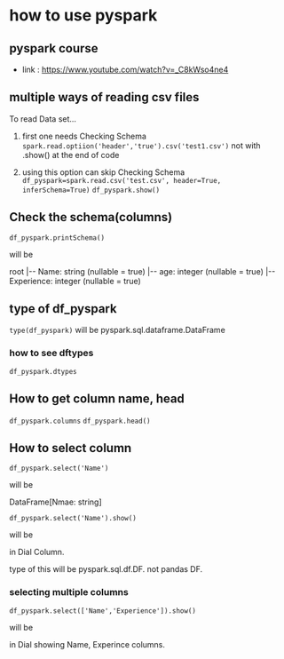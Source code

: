 # how to use pyspark

## pyspark course
- link : https://www.youtube.com/watch?v=_C8kWso4ne4
  
## multiple ways of reading csv files

To read Data set...

1. first one needs Checking Schema
``spark.read.optiion('header','true').csv('test1.csv')``
not with .show() at the end of code

2. using this option can skip Checking Schema
``df_pyspark=spark.read.csv('test.csv', header=True, inferSchema=True)``
``df_pyspark.show()``

## Check the schema(columns)

``df_pyspark.printSchema()``

will be

root 
|-- Name: string (nullable = true)
|-- age: integer (nullable = true)
|-- Experience: integer (nullable = true)

## type of df_pyspark

``type(df_pyspark)``
will be pyspark.sql.dataframe.DataFrame

### how to see dftypes

``df_pyspark.dtypes``

## How to get column name, head

``df_pyspark.columns``
``df_pyspark.head()``

## How to select column

``df_pyspark.select('Name')``

will be 

DataFrame[Nmae: string]

``df_pyspark.select('Name').show()``

will be

in Dial Column. 

type of this will be pyspark.sql.df.DF. not pandas DF.

### selecting multiple columns

``df_pyspark.select(['Name','Experience']).show()``

will be

in Dial showing Name, Experince columns.

  